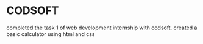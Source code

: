 # CODSOFT
completed the task 1 of web development internship with codsoft.
created a basic calculator using html and css
